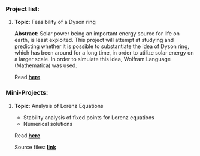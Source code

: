 ### Project list:

1. **Topic**: Feasibility of a Dyson ring

    **Abstract**: Solar power being an important energy source for life on earth, is least exploited. This project will attempt at studying and predicting whether it is possible to substantiate the idea of Dyson ring, which has been around for a long time, in order to utilize solar energy on a larger scale. In order to simulate this
    idea, Wolfram Language (Mathematica) was used.

    Read **[here](https://github.com/mshreyes/mshreyes.github.io/blob/master/Project/Dyson%20ring.pdf)**

### Mini-Projects:
1. **Topic**: Analysis of Lorenz Equations

    - Stability analysis of fixed points for Lorenz equations
    - Numerical solutions 

    Read **[here](https://github.com/mshreyes/Computational-Physics/blob/master/LSA/Lorenz_analysis.pdf)**

    Source files: **[link](https://github.com/mshreyes/Computational-Physics/tree/master/LSA)**